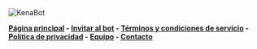 <img src="https://cdn.discordapp.com/attachments/755000173922615336/1005601965897678979/banner.png" alt="KenaBot" />

**[Página principal](https://www.kenabot.xyz) - [Invitar al bot](https://www.kenabot.xyz/#bots) - [Términos y condiciones de servicio](https://www.kenabot.xyz/tos) - [Política de privacidad](https://www.kenabot.xyz/privacy) - [Equipo](https://www.kenabot.xyz/team) - [Contacto](mailto:admin@kenabot.xyz)**

